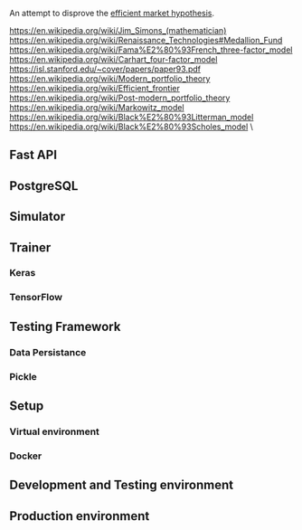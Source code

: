 An attempt to disprove the [efficient market hypothesis](https://en.wikipedia.org/wiki/Efficient-market_hypothesis). 

https://en.wikipedia.org/wiki/Jim_Simons_(mathematician) \
https://en.wikipedia.org/wiki/Renaissance_Technologies#Medallion_Fund \
https://en.wikipedia.org/wiki/Fama%E2%80%93French_three-factor_model \
https://en.wikipedia.org/wiki/Carhart_four-factor_model \
https://isl.stanford.edu/~cover/papers/paper93.pdf \
https://en.wikipedia.org/wiki/Modern_portfolio_theory \
https://en.wikipedia.org/wiki/Efficient_frontier \
https://en.wikipedia.org/wiki/Post-modern_portfolio_theory \
https://en.wikipedia.org/wiki/Markowitz_model \
https://en.wikipedia.org/wiki/Black%E2%80%93Litterman_model \
https://en.wikipedia.org/wiki/Black%E2%80%93Scholes_model \

## Fast API

## PostgreSQL

## Simulator

## Trainer

### Keras

### TensorFlow

## Testing Framework

### Data Persistance

### Pickle

## Setup

### Virtual environment

### Docker

## Development and Testing environment

## Production environment 
